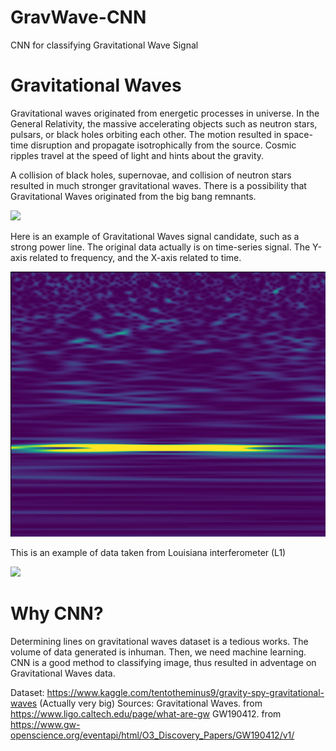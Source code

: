 # GravWave-CNN
CNN for classifying Gravitational Wave Signal 

# Gravitational Waves

Gravitational waves originated from energetic processes in universe. In the General Relativity, the massive accelerating objects such as neutron stars, pulsars, or black holes orbiting each other. The motion resulted in space-time disruption and propagate isotrophically from the source. Cosmic ripples travel at the speed of light and hints about the gravity.

A collision of black holes, supernovae, and collision of neutron stars resulted in much stronger gravitational waves. There is a possibility that Gravitational Waves originated from the big bang remnants. 

![](https://www.ligo.caltech.edu/system/media_files/binaries/266/small/162571main_GPB_circling_earth3_516.jpg?1446243770)

Here is an example of Gravitational Waves signal candidate, such as a strong power line. The original data actually is on time-series signal. The Y-axis related to frequency, and the X-axis related to time.  

![](powerline.png)

This is an example of data taken from Louisiana interferometer (L1)

![](https://www.gw-openscience.org/static/images/thumbnails/thumbs/O3_Discovery_Papers/O3_Discovery_Papers_GW190412_R1-L1-qscan.png)

# Why CNN?

Determining lines on gravitational waves dataset is a tedious works. The volume of data generated is inhuman. Then, we need machine learning. CNN is a good method to classifying image, thus resulted in adventage on Gravitational Waves data. 

Dataset: https://www.kaggle.com/tentotheminus9/gravity-spy-gravitational-waves (Actually very big)
Sources: 
Gravitational Waves. from https://www.ligo.caltech.edu/page/what-are-gw 
GW190412. from https://www.gw-openscience.org/eventapi/html/O3_Discovery_Papers/GW190412/v1/
